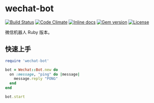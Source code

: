 # wechat-bot

[![Build Status](https://img.shields.io/travis/icyleaf/wechat-bot.svg?style=flat)](https://travis-ci.org/icyleaf/wechat-bot)
[![Code Climate](https://img.shields.io/codeclimate/github/icyleaf/wechat-bot.svg?style=flat)](https://codeclimate.com/github/icyleaf/wechat-bot)
[![Inline docs](http://inch-ci.org/github/icyleaf/wechat-bot.svg?style=flat)](https://inch-ci.org/github/icyleaf/wechat-bot)
[![Gem version](https://img.shields.io/gem/v/wechat-bot.svg?style=flat)](https://rubygems.org/gems/wechat-bot)
[![License](https://img.shields.io/badge/license-MIT-red.svg?style=flat)](LICENSE.txt)

微信机器人 Ruby 版本。

## 快速上手

```ruby
require 'wechat-bot'

bot = Wechat::Bot.new do
  on :message, "ping" do |message|
    message.reply "PONG"
  end
end

bot.start
```
